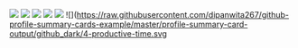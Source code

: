 <!--
**dipanwita267/dipanwita267** is a ✨ _special_ ✨ repository because its `README.md` (this file) appears on your GitHub profile.

Here are some ideas to get you started:

- 🔭 I’m currently working on ...
- 🌱 I’m currently learning ...
- 👯 I’m looking to collaborate on ...
- 🤔 I’m looking for help with ...
- 💬 Ask me about ...
- 📫 How to reach me: ...
- 😄 Pronouns: ...
- ⚡ Fun fact: ...
-->

![](https://raw.githubusercontent.com/dipanwita267/github-profile-summary-cards-example/master/profile-summary-card-output/nord_dark/0-profile-details.svg)
![](https://raw.githubusercontent.com/dipanwita267/github-profile-summary-cards-example/master/profile-summary-card-output/github_dark/3-stats.svg)
![](https://raw.githubusercontent.com/dipanwita267/github-profile-summary-cards-example/master/profile-summary-card-output/github_dark/3-stats.svg)
![](https://raw.githubusercontent.com/dipanwita267/github-profile-summary-cards-example/master/profile-summary-card-output/github_dark/1-repos-per-language.svg)
![](https://raw.githubusercontent.com/dipanwita267/github-profile-summary-cards-example/master/profile-summary-card-output/github_dark/2-most-commit-language.svg)
![](https://raw.githubusercontent.com/dipanwita267/github-profile-summary-cards-example/master/profile-summary-card-output/github_dark/4-productive-time.svg

